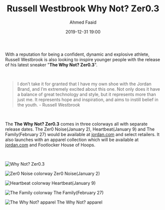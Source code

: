 ﻿---
title: 'Russell Westbrook Why Not? Zer0.3'
date: 2019-12-31 19:00
author: 'Ahmed Faaid'
featuredImage: ../../images/russell-westbrook-why-not-zer0-3/WhyNotZero3_ZeroNoise.jpg
feature: true
tags:
    - Russell Westbrook
    - Why Not? Zer0.3
    - Jordan
publish: true
---

With a reputation for being a confident, dynamic and explosive athlete, Russell Westbrook is also looking to inspire younger people with the release of his latest sneaker "**The Why Not? Zer0.3**".

&nbsp;

> I don’t take it for granted that I have my own shoe with the Jordan Brand, and I’m extremely excited about this one. Not only does it have a balance of great technology and style, but it represents more than just me. It represents hope and inspiration, and aims to instill belief in the youth. \- Russell Westbrook

&nbsp;

The **The Why Not? Zer0.3** comes in three colorways all with separate release dates. The Zer0 Noise(January 2), Heartbeat(January 9) and The Family(February 27) would be available at <a href="http://jordan.com" target="_blank">jordan.com</a> and select retailers. It also launches with an apparel collection which will be available at <a href="http://jordan.com" target="_blank">jordan.com</a> and Footlocker House of Hoops.

&nbsp;

![Why Not? Zer0.3](https://lh3.googleusercontent.com/4u8e9U0Hasw7hrvUnF2VGWQ0Kh8IHxb8GNsi75Pzad_u7n0C8CXPcFWskeP6simXsBhA34puGSumPNo8egpHkgeSgfzp0U9LO5DEVaYSWX1UefCAb2W6rulc54QgvJrXUAx9zNq25g=w959-h540-no)

![Zer0 Noise colorway](https://lh3.googleusercontent.com/hCeZlMBdQ07gXGDyfv0U9u9PaoJAXEyuilj5y7vx_Ev0fETh4gCam2Lo3T8V-fBjp1NScVFndOz3tDTsaeZTl7Ua06t2YGuASeDcZR3XJbaD9bozS8mMD_CI7OpiDANlyb3wj6W7=s875-no)
Zer0 Noise(January 2)

![Heartbeat colorway](https://lh3.googleusercontent.com/N1keR-PB94wLy4vTP_CKrUJBH1rVsEbZXIXaWWEDIN1yOjwVMsDKLtxirpzHLA30H6UnfX_QvNj4WrSvRWWsfX3JIjRrkeuzzN-8IKWIywbPgPIcETjVkBEfxpUuUE6M1AuKr1Y0=s875-no)
Heartbeat(January 9)

![The Family colorway](https://lh3.googleusercontent.com/mb3PFVwp5B2wTdI9pT2Xt_1H8y0jIc_LiPti-bXyU1llXQYoCiWMoFvQ00IYz9WMgziRinXCxxKzyzn_K1uS35ijIS2RkJsksxKw6xa5M7YElDoAoiuRKnq8l7OqD4bGxNUoztpz=s875-no)
The Family(February 27)

![The Why Not? apparel](https://lh3.googleusercontent.com/QDMqjLyOth085rnxh1ZlkV8FgzV1OOlpObDhYN02STy8McLuIEsdIRrh9pNb3YtXAxY8zECZo_VzachhtHxawegg6aNS70lsmjFsZXxNE8hTpBclRyvxl_5AyzO8u2NLkn00cvdw=w1225-h875-no)
The Why Not? apparel

